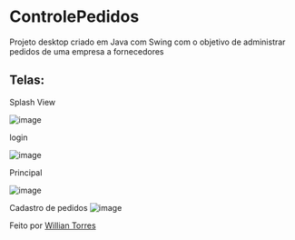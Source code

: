 # ControlePedidos
Projeto desktop criado em Java com Swing com o objetivo de administrar pedidos de uma empresa a fornecedores

## Telas:
Splash View

![image](https://user-images.githubusercontent.com/50975425/127753115-9e148854-503f-4b9d-bc74-be7d691f347e.png)

login

![image](https://user-images.githubusercontent.com/50975425/127753136-f8a88f62-5c97-4783-a72a-5d7ffac95130.png)

Principal

![image](https://user-images.githubusercontent.com/50975425/127753143-95ae254c-9d6d-4a79-9e0d-f0c18e6079b0.png)

Cadastro de pedidos
![image](https://user-images.githubusercontent.com/50975425/127753151-3dac7b81-41a9-4648-b175-1efcdad7a670.png)


Feito por <a href="https://github.com/uillia" target="_blank">Willian Torres</a>
